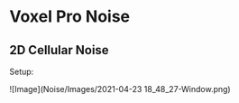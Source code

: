 # Voxel Pro Noise

## 2D Cellular Noise
Setup:

![Image](Noise/Images/2021-04-23 18_48_27-Window.png)
